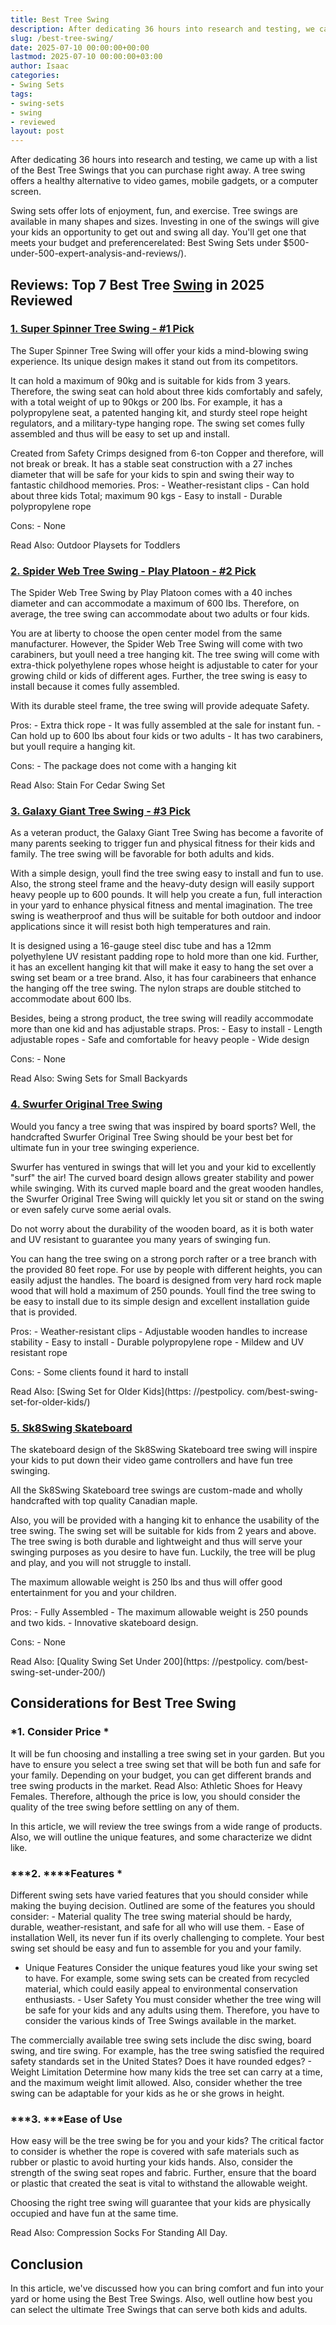 ```yaml
---
title: Best Tree Swing
description: After dedicating 36 hours into research and testing, we came up with a list of the Best Tree Swings that you can purchase right away. A tree swing offers a...
slug: /best-tree-swing/
date: 2025-07-10 00:00:00+00:00
lastmod: 2025-07-10 00:00:00+03:00
author: Isaac
categories:
- Swing Sets
tags:
- swing-sets
- swing
- reviewed
layout: post
---
```


After dedicating 36 hours into research and testing, we came up with a list of the Best Tree Swings that you can purchase right away. A tree swing offers a healthy alternative to video games, mobile gadgets, or a computer screen.

Swing sets offer lots of enjoyment, fun, and exercise. Tree swings are available in many shapes and sizes. Investing in one of the swings will give your kids an opportunity to get out and swing all day. You'll get one that meets your budget and preferencerelated: Best Swing Sets under $500-under-500-expert-analysis-and-reviews/).

##  Reviews: Top 7 Best Tree [Swing](https://pestpolicy.com/best-way-to-anchor-a-swing-set/) in 2025 Reviewed

###  [1. Super Spinner Tree Swing - #1 Pick](https://www.amazon.com/dp/B07843GXG4/?tag=p-policy-20)

The Super Spinner Tree Swing will offer your kids a mind-blowing swing experience. Its unique design makes it stand out from its competitors.

It can hold a maximum of 90kg and is suitable for kids from 3 years. Therefore, the swing seat can hold about three kids comfortably and safely, with a total weight of up to 90kgs or 200 lbs. For example, it has a polypropylene seat, a patented hanging kit, and sturdy steel rope height regulators, and a military-type hanging rope. The swing set comes fully assembled and thus will be easy to set up and install.

Created from Safety Crimps designed from 6-ton Copper and therefore, will not break or break. It has a stable seat construction with a 27 inches diameter that will be safe for your kids to spin and swing their way to fantastic childhood memories. Pros: - Weather-resistant clips - Can hold about three kids Total; maximum 90 kgs - Easy to install - Durable polypropylene rope

Cons: - None

Read Also: Outdoor Playsets for Toddlers

###  [2. Spider Web Tree Swing - Play Platoon - #2 Pick](https://www.amazon.com/dp/B07B12ZHVV/?tag=p-policy-20)

The Spider Web Tree Swing by Play Platoon comes with a 40 inches diameter and can accommodate a maximum of 600 lbs. Therefore, on average, the tree swing can accommodate about two adults or four kids.

You are at liberty to choose the open center model from the same manufacturer. However, the Spider Web Tree Swing will come with two carabiners, but youll need a tree hanging kit. The tree swing will come with extra-thick polyethylene ropes whose height is adjustable to cater for your growing child or kids of different ages. Further, the tree swing is easy to install because it comes fully assembled.

With its durable steel frame, the tree swing will provide adequate Safety.

Pros: - Extra thick rope - It was fully assembled at the sale for instant fun. - Can hold up to 600 lbs about four kids or two adults - It has two carabiners, but youll require a hanging kit.

Cons: - The package does not come with a hanging kit

Read Also: Stain For Cedar Swing Set

###  [3. Galaxy Giant Tree Swing - #3 Pick](https://www.amazon.com/dp/B01DCU2RJG/?tag=p-policy-20)

As a veteran product, the Galaxy Giant Tree Swing has become a favorite of many parents seeking to trigger fun and physical fitness for their kids and family. The tree swing will be favorable for both adults and kids.

With a simple design, youll find the tree swing easy to install and fun to use. Also, the strong steel frame and the heavy-duty design will easily support heavy people up to 600 pounds. It will help you create a fun, full interaction in your yard to enhance physical fitness and mental imagination. The tree swing is weatherproof and thus will be suitable for both outdoor and indoor applications since it will resist both high temperatures and rain.

It is designed using a 16-gauge steel disc tube and has a 12mm polyethylene UV resistant padding rope to hold more than one kid. Further, it has an excellent hanging kit that will make it easy to hang the set over a swing set beam or a tree brand. Also, it has four carabineers that enhance the hanging off the tree swing. The nylon straps are double stitched to accommodate about 600 lbs.

Besides, being a strong product, the tree swing will readily accommodate more than one kid and has adjustable straps. Pros: - Easy to install - Length adjustable ropes - Safe and comfortable for heavy people - Wide design

Cons: - None

Read Also: Swing Sets for Small Backyards

###  [4. Swurfer Original Tree Swing](https://www.amazon.com/dp/B00NU9VMAK/?tag=p-policy-20)

Would you fancy a tree swing that was inspired by board sports? Well, the handcrafted Swurfer Original Tree Swing should be your best bet for ultimate fun in your tree swinging experience.

Swurfer has ventured in swings that will let you and your kid to excellently "surf" the air! The curved board design allows greater stability and power while swinging. With its curved maple board and the great wooden handles, the Swurfer Original Tree Swing will quickly let you sit or stand on the swing or even safely curve some aerial ovals.

Do not worry about the durability of the wooden board, as it is both water and UV resistant to guarantee you many years of swinging fun.

You can hang the tree swing on a strong porch rafter or a tree branch with the provided 80 feet rope. For use by people with different heights, you can easily adjust the handles. The board is designed from very hard rock maple wood that will hold a maximum of 250 pounds. Youll find the tree swing to be easy to install due to its simple design and excellent installation guide that is provided.

Pros: - Weather-resistant clips - Adjustable wooden handles to increase stability - Easy to install - Durable polypropylene rope - Mildew and UV resistant rope

Cons: - Some clients found it hard to install

Read Also: [Swing Set for Older Kids](https: //pestpolicy. com/best-swing-set-for-older-kids/)

###  [5. Sk8Swing Skateboard](https://www.amazon.com/dp/B012DVUE8Q/?tag=p-policy-20)

The skateboard design of the Sk8Swing Skateboard tree swing will inspire your kids to put down their video game controllers and have fun tree swinging.

All the Sk8Swing Skateboard tree swings are custom-made and wholly handcrafted with top quality Canadian maple.

Also, you will be provided with a hanging kit to enhance the usability of the tree swing. The swing set will be suitable for kids from 2 years and above. The tree swing is both durable and lightweight and thus will serve your swinging purposes as you desire to have fun. Luckily, the tree will be plug and play, and you will not struggle to install.

The maximum allowable weight is 250 lbs and thus will offer good entertainment for you and your children.

Pros: - Fully Assembled - The maximum allowable weight is 250 pounds and two kids. - Innovative skateboard design.

Cons: - None

Read Also: [Quality Swing Set Under 200](https: //pestpolicy. com/best-swing-set-under-200/)

##  Considerations for Best Tree Swing

###  *1. Consider Price *

It will be fun choosing and installing a tree swing set in your garden. But you have to ensure you select a tree swing set that will be both fun and safe for your family. Depending on your budget, you can get different brands and tree swing products in the market. Read Also: Athletic Shoes for Heavy Females. Therefore, although the price is low, you should consider the quality of the tree swing before settling on any of them.

In this article, we will review the tree swings from a wide range of products. Also, we will outline the unique features, and some characterize we didnt like.

###  ***2. ****Features *

Different swing sets have varied features that you should consider while making the buying decision. Outlined are some of the features you should consider: - Material quality The tree swing material should be hardy, durable, weather-resistant, and safe for all who will use them. - Ease of installation Well, its never fun if its overly challenging to complete. Your best swing set should be easy and fun to assemble for you and your family.

- Unique Features Consider the unique features youd like your swing set to have. For example, some swing sets can be created from recycled material, which could easily appeal to environmental conservation enthusiasts. - User Safety You must consider whether the tree wing will be safe for your kids and any adults using them. Therefore, you have to consider the various kinds of Tree Swings available in the market.

The commercially available tree swing sets include the disc swing, board swing, and tire swing. For example, has the tree swing satisfied the required safety standards set in the United States? Does it have rounded edges? - Weight Limitation Determine how many kids the tree set can carry at a time, and the maximum weight limit allowed. Also, consider whether the tree swing can be adaptable for your kids as he or she grows in height.

###  ***3. ***Ease of Use

How easy will be the tree swing be for you and your kids? The critical factor to consider is whether the rope is covered with safe materials such as rubber or plastic to avoid hurting your kids hands. Also, consider the strength of the swing seat ropes and fabric. Further, ensure that the board or plastic that created the seat is vital to withstand the allowable weight.

Choosing the right tree swing will guarantee that your kids are physically occupied and have fun at the same time.

Read Also: Compression Socks For Standing All Day.

##  Conclusion

In this article, we've discussed how you can bring comfort and fun into your yard or home using the Best Tree Swings. Also, well outline how best you can select the ultimate Tree Swings that can serve both kids and adults.
